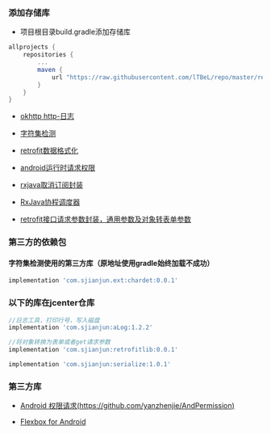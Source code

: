 ### 添加存储库
- 项目根目录build.gradle添加存储库
```groovy
allprojects {
    repositories {
        ...
        maven {
            url "https://raw.githubusercontent.com/lTBeL/repo/master/repository"
        }
    }
}
```
- [okhttp http-日志](https://github.com/lTBeL/okhttp-logging)

- [字符集检测](https://github.com/lTBeL/okhttp-logging)

- [retrofit数据格式化](https://github.com/lTBeL/okhttp-logging)

- [android运行时请求权限](https://github.com/lTBeL/RTPermission)

- [rxjava取消订阅封装](https://github.com/lTBeL/rxjavautils)

- [RxJava协程调度器](https://github.com/lTBeL/rxjavautils)

- [retrofit接口请求参数封装，通用参数及对象转表单参数](https://github.com/lTBeL/retrofit-obj)

### 第三方的依赖包
#### 字符集检测使用的第三方库（原地址使用gradle始终加载不成功）
```groovy
implementation 'com.sjianjun.ext:chardet:0.0.1'
```

### 以下的库在jcenter仓库
```groovy
//日志工具，打印行号，写入磁盘
implementation 'com.sjianjun:aLog:1.2.2'

//将对象转换为表单或者get请求参数
implementation 'com.sjianjun:retrofitlib:0.0.1'

implementation 'com.sjianjun:serialize:1.0.1'
```
### 第三方库
- [Android 权限请求(https://github.com/yanzhenjie/AndPermission)](https://github.com/yanzhenjie/AndPermission)

- [Flexbox for Android](https://github.com/google/flexbox-layout)
